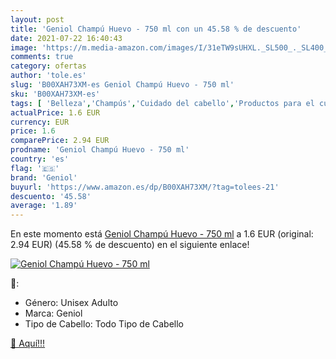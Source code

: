 ```yaml
---
layout: post
title: 'Geniol Champú Huevo - 750 ml con un 45.58 % de descuento'
date: 2021-07-22 16:40:43
image: 'https://m.media-amazon.com/images/I/31eTW9sUHXL._SL500_._SL400_.jpg'
comments: true
category: ofertas
author: 'tole.es'
slug: 'B00XAH73XM-es Geniol Champú Huevo - 750 ml'
sku: 'B00XAH73XM-es'
tags: [ 'Belleza','Champús','Cuidado del cabello','Productos para el cuidado del cabello','champú','geniol', ]
actualPrice: 1.6 EUR
currency: EUR
price: 1.6
comparePrice: 2.94 EUR
prodname: 'Geniol Champú Huevo - 750 ml'
country: 'es'
flag: '🇪🇸'
brand: 'Geniol'
buyurl: 'https://www.amazon.es/dp/B00XAH73XM/?tag=tolees-21'
descuento: '45.58'
average: '1.89'
---
```


En este momento está [Geniol Champú Huevo - 750 ml](https://www.amazon.es/dp/B00XAH73XM/?tag=tolees-21) a 1.6 EUR (original: 2.94 EUR) (45.58 %  de descuento) en el siguiente enlace!

[![Geniol Champú Huevo - 750 ml](https://m.media-amazon.com/images/I/31eTW9sUHXL._SL500_._SL400_.jpg)](https://www.amazon.es/dp/B00XAH73XM/?tag=tolees-21)

🔎:

- Género: Unisex Adulto
- Marca: Geniol
- Tipo de Cabello: Todo Tipo de Cabello

[🛒 Aquí!!!](https://www.amazon.es/dp/B00XAH73XM/?tag=tolees-21)
